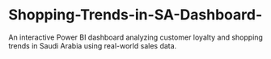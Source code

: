 # Shopping-Trends-in-SA-Dashboard-
An interactive Power BI dashboard analyzing customer loyalty and shopping trends in Saudi Arabia using real-world sales data.

